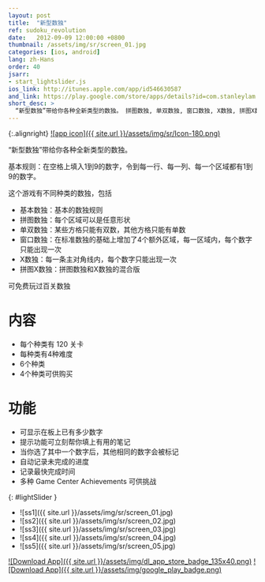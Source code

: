 ```yaml
---
layout: post
title:  "新型数独"
ref: sudoku_revolution
date:   2012-09-09 12:00:00 +0800
thumbnail: /assets/img/sr/screen_01.jpg
categories: [ios, android]
lang: zh-Hans
order: 40
jsarr:
- start_lightslider.js
ios_link: http://itunes.apple.com/app/id546630587
and_link: https://play.google.com/store/apps/details?id=com.stanleylam.sudoku.revolution
short_desc: >
  “新型数独”带给你各种全新类型的数独。 拼图数独, 单双数独, 窗口数独, X数独, 拼图X数独.
---
```


{:.alignright}
[![app icon]({{ site.url }}/assets/img/sr/Icon-180.png)][app-link-1]


“新型数独”带给你各种全新类型的数独。 

基本规则：在空格上填入1到9的数字，令到每一行、每一列、每一个区域都有1到9的数字。

这个游戏有不同种类的数独，包括 
- 基本数独：基本的数独规则
- 拼图数独：每个区域可以是任意形状 
- 单双数独：某些方格只能有双数，其他方格只能有单数
- 窗口数独：在标准数独的基础上增加了4个额外区域，每一区域内，每个数字只能出现一次
- X数独：每一条主对角线内，每个数字只能出现一次 
- 拼图X数独：拼图数独和X数独的混合版 

可免费玩过百关数独

# 内容 
- 每个种类有 120 关卡 
- 每种类有4种难度
- 6个种类 
- 4个种类可供购买 

# 功能
- 可显示在板上已有多少数字 
- 提示功能可立刻帮你填上有用的笔记
- 当你选了其中一个数字后，其他相同的数字会被标记 
- 自动记录未完成的进度 
- 记录最快完成时间
- 多种 Game Center Achievements 可供挑战


{: #lightSlider }
*   ![ss1]({{ site.url }}/assets/img/sr/screen_01.jpg)
*   ![ss2]({{ site.url }}/assets/img/sr/screen_02.jpg)
*   ![ss3]({{ site.url }}/assets/img/sr/screen_03.jpg)
*   ![ss4]({{ site.url }}/assets/img/sr/screen_04.jpg)
*   ![ss5]({{ site.url }}/assets/img/sr/screen_05.jpg)

[![Download App]({{ site.url }}/assets/img/dl_app_store_badge_135x40.png)][app-link-1]
[![Download App]({{ site.url }}/assets/img/google_play_badge.png)][app-link-a]

[app-link-1]: http://itunes.apple.com/app/id546630587
[app-link-a]: https://play.google.com/store/apps/details?id=com.stanleylam.sudoku.revolution
